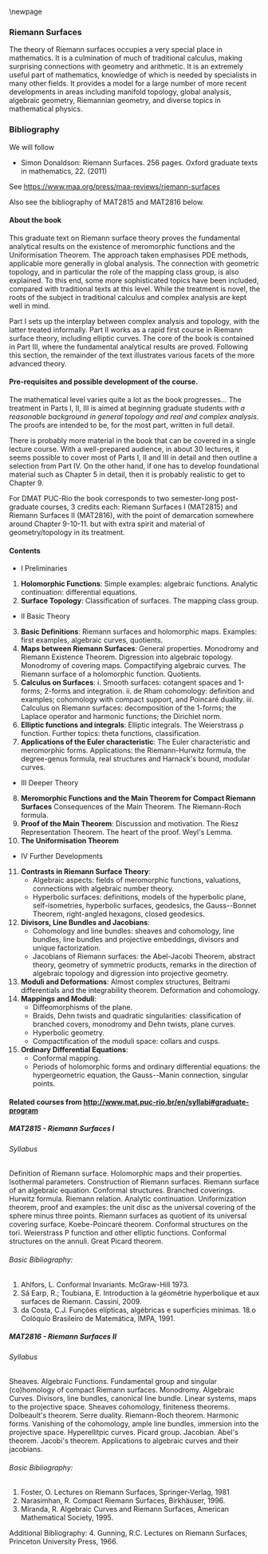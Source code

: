 \newpage
### Riemann Surfaces

The theory of Riemann surfaces occupies a very special place in mathematics. It is a culmination of much of traditional calculus, making surprising connections with geometry and arithmetic. It is an extremely useful part of mathematics, knowledge of which is needed by specialists in many other fields. It provides a model for a large number of more recent developments in areas including manifold topology, global analysis, algebraic geometry, Riemannian geometry, and diverse topics in mathematical physics.

### Bibliography
We will follow

- Simon Donaldson: Riemann Surfaces.
256 pages.
Oxford graduate texts in mathematics, 22. (2011)

See <https://www.maa.org/press/maa-reviews/riemann-surfaces>

Also see the bibliography of MAT2815 and MAT2816 below.
 
#### About the book
This graduate text on Riemann surface theory proves the fundamental analytical results on the existence of meromorphic functions and the Uniformisation Theorem. The approach taken emphasises PDE methods, applicable more generally in global analysis. The connection with geometric topology, and in particular the role of the mapping class group, is also explained. To this end, some more sophisticated topics have been included, compared with traditional texts at this level. While the treatment is novel, the roots of the subject in traditional calculus and complex analysis are kept well in mind.

Part I sets up the interplay between complex analysis and topology, with the latter treated informally. Part II works as a rapid first course in Riemann surface theory, including elliptic curves. The core of the book is contained in Part III, where the fundamental analytical results are proved.
Following this section, the remainder of the text illustrates various facets of the more advanced theory.

#### Pre-requisites and possible development of the course.
The mathematical level varies quite a lot as the book progresses...
The treatment in Parts I, II, III is aimed at beginning graduate students
_with a reasonable background in general topology and real and complex analysis_.
The proofs are intended to be, for the most part, written in full detail.

There is probably more material in the book that can be covered in a single lecture course.
With a well-prepared audience, in about 30 lectures, it seems possible to cover
most of Parts I, II and III in detail and then outline a selection from Part IV.
On the other hand, if one has to develop foundational material such as Chapter 5 in detail,
then it is probably realistic to get to Chapter 9.

For DMAT PUC-Rio the book corresponds to two semester-long post-graduate courses, 3 credits each:
Riemann Surfaces I (MAT2815) and Riemann Surfaces II (MAT2816),
with the point of demarcation somewhere around Chapter 9-10-11.
but with extra spirit and material of geometry/topology in its treatment.

#### Contents

- I Preliminaries 
 1. **Holomorphic Functions**:
	Simple examples: algebraic functions.
	Analytic continuation: differential equations.
 2. **Surface Topology**:
	Classification of surfaces.
	The mapping class group.
- II Basic Theory 
 3. **Basic Definitions**:
	Riemann surfaces and holomorphic maps.
	Examples: first examples, algebraic curves, quotients.
 4. **Maps between Riemann Surfaces**:
	General properties.
	Monodromy and Riemann Existence Theorem.
	Digression into algebraic topology.
	Monodromy of covering maps.
	Compactifying algebraic curves.
	The Riemann surface of a holomorphic function.
	Quotients.
 5. **Calculus on Surfaces**:
   i. Smooth surfaces: cotangent spaces and 1-forms; 2-forms and integration.
   ii. de Rham cohomology: definition and examples; cohomology with compact support, and Poincaré duality.
   iii. Calculus on Riemann surfaces: decomposition of the 1-forms;
		the Laplace operator and harmonic functions;
		the Dirichlet norm.
 6. **Elliptic functions and integrals**:
	Elliptic integrals.
	The Weierstrass $\mathcal{\rho}$ function.
	Further topics: theta functions, classification.
 7. **Applications of the Euler characteristic**:
	The Euler characteristic and meromorphic forms.
	Applications:
	 the Riemann-Hurwitz formula,
	 the degree-genus formula,
	 real structures and Harnack's bound,
	 modular curves.
- III Deeper Theory 
 8. **Meromorphic Functions and the Main Theorem for Compact Riemann Surfaces**
	Consequences of the Main Theorem.
	The Riemann-Roch formula.
 9. **Proof of the Main Theorem**:
	Discussion and motivation.
	The Riesz Representation Theorem.
	The heart of the proof.
	Weyl's Lemma.
10. **The Uniformisation Theorem**
- IV Further Developments 
11. **Contrasts in Riemann Surface Theory**:
	- Algebraic aspects:
	 fields of meromorphic functions,
	 valuations,
	 connections with algebraic number theory.
	- Hyperbolic surfaces:
	 definitions,
	 models of the hyperbolic plane,
	 self-isometries,
	 hyperbolic surfaces,
	 geodesics,
	 the Gauss--Bonnet Theorem,
	 right-angled hexagons,
	 closed geodesics.
12. **Divisors, Line Bundles and Jacobians**:
	- Cohomology and line bundles:
	 sheaves and cohomology,
	 line bundles,
	 line bundles and projective embeddings,
	 divisors and unique factorization.
	- Jacobians of Riemann surfaces:
	 the Abel-Jacobi Theorem,
	 abstract theory,
	 geometry of symmetric products,
	 remarks in the direction of algebraic topology
	 and digression into projective geometry.
13. **Moduli and Deformations**:
	Almost complex structures, Beltrami differentials and the integrability theorem.
	Deformation and cohomology.
14. **Mappings and Moduli**:
	- Diffeomorphisms of the plane.
	- Braids, Dehn twists and quadratic singularities:
	 classification of branched covers,
	 monodromy and Dehn twists,
	 plane curves.
	- Hyperbolic geometry.
	- Compactification of the moduli space: collars and cusps.
15. **Ordinary Differential Equations**:
	- Conformal mapping.
	- Periods of holomorphic forms and ordinary differential equations:
	 the hypergeometric equation,
	 the Gauss--Manin connection,
	 singular points.

#### Related courses from <http://www.mat.puc-rio.br/en/syllabi#graduate-program>

##### MAT2815 - Riemann Surfaces I

###### Syllabus
Definition of Riemann surface. Holomorphic maps and their properties. Isothermal parameters. Construction of Riemann surfaces. Riemann surface of an algebraic equation. Conformal structures. Branched coverings. Hurwitz formula. Riemann relation. Analytic continuation. Uniformization theorem, proof and examples: the unit disc as the universal covering of the sphere minus three points. Riemann surfaces as quotient of its universal covering surface, Koebe-Poincaré theorem. Conformal structures on the tori. Weierstrass P function and other elliptic functions. Conformal structures on the annuli. Great Picard theorem.
 
###### Basic Bibliography:
 1. Ahlfors, L. Conformal Invariants. McGraw-Hill 1973.
 2. Sá Earp, R.; Toubiana, E. Introduction à la géométrie hyperbolique et aux surfaces de Riemann. Cassini, 2009.
 3. da Costa, C.J. Funções elípticas, algébricas e superfícies mínimas. 18.o Colóquio Brasileiro de Matemática, IMPA, 1991.

##### MAT2816 - Riemann Surfaces II

###### Syllabus
Sheaves. Algebraic Functions. Fundamental group and singular (co)homology of compact Riemann surfaces. Monodromy. Algebraic Curves. Divisors, line bundles, canonical line bundle. Linear systems, maps to the projective space. Sheaves cohomology, finiteness theorems. Dolbeault's theorem. Serre duality. Riemann-Roch theorem. Harmonic forms. Vanishing of the cohomology, ample line bundles, immersion into the projective space. Hyperellitpic curves. Picard group. Jacobian. Abel's theorem. Jacobi's theorem. Applications to algebraic curves and their jacobians.

###### Basic Bibliography:
 1. Foster, O. Lectures on Riemann Surfaces, Springer-Verlag, 1981
 2. Narasimhan, R. Compact Riemann Surfaces, Birkhäuser, 1996.
 3. Miranda, R. Algebraic Curves and Riemann Surfaces, American Mathematical Society, 1995.
 
Additional Bibliography:
 4. Gunning, R.C. Lectures on Riemann Surfaces, Princeton University Press, 1966.

